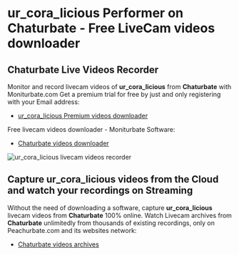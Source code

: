 # ur_cora_licious Performer on Chaturbate - Free LiveCam videos downloader

## Chaturbate Live Videos Recorder

Monitor and record livecam videos of **ur_cora_licious** from **Chaturbate** with Moniturbate.com
Get a premium trial for free by just and only registering with your Email address:
* [ur_cora_licious Premium videos downloader](https://moniturbate.com/request-demo-licence-key.html)

Free livecam videos downloader - Moniturbate Software:
* [Chaturbate videos downloader](https://moniturbate.com/moniturbate-download-software.html)

![ur_cora_licious livecam videos recorder](https://peachurnet.com/templates/moniturbate-software.png)


## Capture ur_cora_licious videos from the Cloud and watch your recordings on Streaming

Without the need of downloading a software, capture **ur_cora_licious** livecam videos from **Chaturbate** 100% online.
Watch Livecam archives from **Chaturbate** unlimitedly from thousands of existing recordings, only on Peachurbate.com and its websites network:
* [Chaturbate videos archives](https://peachurnet.com/)